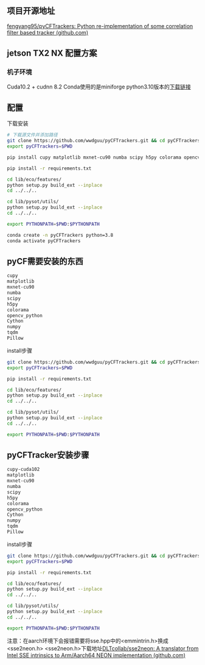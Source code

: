 
## 项目开源地址

[fengyang95/pyCFTrackers: Python re-implementation of some correlation filter based tracker (github.com)](https://github.com/fengyang95/pyCFTrackers)

## jetson TX2 NX 配置方案

### 机子环境 

Cuda10.2  + cudnn 8.2
Conda使用的是miniforge python3.10版本的[下载链接](https://github.com/conda-forge/miniforge/releases/latest/download/Miniforge3-Linux-aarch64.sh)
## 配置

下载安装

```BASH
# 下载源文件并添加路径
git clone https://github.com/wwdguu/pyCFTrackers.git && cd pyCFTrackers
export pyCFTrackers=$PWD

pip install cupy matplotlib mxnet-cu90 numba scipy h5py colorama opencv_python Cython numpy tqdm Pillow

pip install -r requirements.txt

cd lib/eco/features/
python setup.py build_ext --inplace
cd ../../..

cd lib/pysot/utils/
python setup.py build_ext --inplace
cd ../../..

export PYTHONPATH=$PWD:$PYTHONPATH

conda create -n pyCFTrackers python=3.8
conda activate pyCFTrackers

```


## pyCF需要安装的东西

```bash
cupy
matplotlib
mxnet-cu90
numba
scipy
h5py
colorama
opencv_python
Cython
numpy
tqdm
Pillow
```


install步骤
```bash
git clone https://github.com/wwdguu/pyCFTrackers.git && cd pyCFTrackers
export pyCFTrackers=$PWD

pip install -r requirements.txt

cd lib/eco/features/
python setup.py build_ext --inplace
cd ../../..

cd lib/pysot/utils/
python setup.py build_ext --inplace
cd ../../..

export PYTHONPATH=$PWD:$PYTHONPATH
```

## pyCFTracker安装步骤


```bash
cupy-cuda102
matplotlib
mxnet-cu90
numba
scipy
h5py 
colorama
opencv_python
Cython
numpy
tqdm
Pillow
```

install步骤

```bash
git clone https://github.com/wwdguu/pyCFTrackers.git && cd pyCFTrackers
export pyCFTrackers=$PWD

pip install -r requirements.txt

cd lib/eco/features/
python setup.py build_ext --inplace
cd ../../..

cd lib/pysot/utils/
python setup.py build_ext --inplace
cd ../../..

export PYTHONPATH=$PWD:$PYTHONPATH
```


注意：在aarch环境下会报错需要将sse.hpp中的<emmintrin.h>换成<sse2neon.h>
<sse2neon.h>下载地址[DLTcollab/sse2neon: A translator from Intel SSE intrinsics to Arm/Aarch64 NEON implementation (github.com)](https://github.com/DLTcollab/sse2neon/)